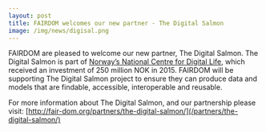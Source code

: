 ```yaml
---
layout: post
title: FAIRDOM welcomes our new partner - The Digital Salmon
image: /img/news/digisal.png
---
```



FAIRDOM are pleased to welcome our new partner, The Digital Salmon. The Digital Salmon is part of [Norway’s National Centre for Digital Life](http://www.forskningsradet.no/en/Newsarticle/NOK_250_million_for_a_new_biotechnology_centre/1254012871137?lang=en), 
which received an investment of 250 million NOK in 2015. 
FAIRDOM will be supporting The Digital Salmon project to ensure they can produce data and models that are findable, accessible, interoperable and reusable.
 
For more information about The Digital Salmon, and our partnership please visit:
[http://fair-dom.org/partners/the-digital-salmon/](/partners/the-digital-salmon/)